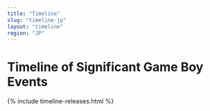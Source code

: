 ```yaml
---
title: "Timeline"
slug: "timeline-jp"
layout: "timeline"
region: "JP"
---
```

# Timeline of Significant Game Boy Events

{% include timeline-releases.html %}